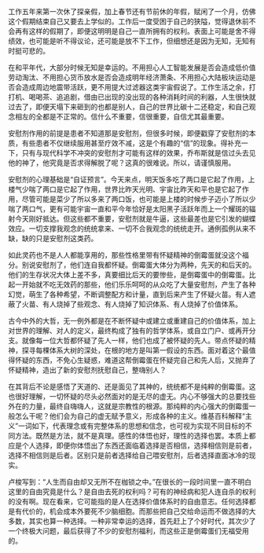 工作五年来第一次休了探亲假，加上春节还有节前休的年假，赋闲了一个月，仿佛这个假期结束自己又要去上学似的。工作后一度受困于自己的狭隘，觉得退休前不会再有这样的假期了，即便这明明是自己一直所拥有的权利。表面上可能是舍不得绩效，也可能是听不得议论，还可能是放不下工作，但细想还是因为无知，无知有时挺可悲的。

在和平年代，大部分时候无知是幸运的。不用担心人工智能发展是否会造成低价值劳动淘汰、不用担心货币放水是否会造成明年经济萧条、不用担心大陆板块运动是否会造成周边地震带活跃，更不用提大过滤器这类宇宙假说了。工作生活之余，打打机、喝喝茶、追追剧，借由已出现的没出现的各种消耗时间的利器，人生很快就过去了，即便天塌下来砸到的也都是别人，自己的世界比碳十二还稳定，和自己观念相左的全都是不正常的。信什么不重要，信很重要，自信尤其最重要。

安慰剂作用的前提是患者不知道那是安慰剂，但很多时候，即便戳穿了安慰剂的本质，有些患者不仅继续服用甚至疗效不减，这是个有趣的“信”的现象。得补充一下，只有与现代科学不冲突的安慰剂才可能有这样的效果，乔布斯就是信过头去见他的神了，他究竟是否求得解脱了呢？这真的很难说。所以，请谨慎服用。

安慰剂的心理基础是“自证预言”。今天来点，明天饭多吃了两口是它起了作用，上楼气少喘了两口是它起了作用，世界比昨天光明、宇宙比昨天和平也是它起了作用，尽管可能是菜少了所以多来了两口饭，也可能是上楼的时候步子迈小了所以少喘了两口气，更有可能宇宙一直和平今年恰好是太阳黑子活跃年而上一个耀斑的辐射今天刚好抵达。但这些都不重要，安慰剂就是牛逼，这些最差也是它引发的蝴蝶效应。一切支撑我观念的统统拿来、一切不合我观念的统统走开。通例孤例从来不缺，缺的只是安慰剂这类药。

如此灵药也不是人人都能享用的，那些性格里带有怀疑精神的倒霉蛋就没这个福分。别说安慰剂了，他们连自我都怀疑。倒霉蛋大体分为两种，先天的和后天的。他们的生存状况大体上差不多，真要细比后天的要惨些，是倒霉蛋中的倒霉蛋。比起一开始就不吃无效药的那些，他们乐乐呵呵的从众吃了大量安慰剂，产生了各种幻觉，萌生了各种希望，不断调整配方和计量，直到后来产生了怀疑火苗。有人遮蔽了火苗、有人烧掉了些观念、有人烧掉了知识体系、有人烧掉了价值体系。

古今中外的大哲，无一例外都是在不断怀疑中或建立或重建自己的价值体系，加上对世界的理解、对人的定义，最终构成了独有的哲学体系，或自立门户、或再开分支。就像每一位大哲都怀疑了先人一样，他们也成了被怀疑的先人。带点怀疑的精神，探寻每棵体系大树的深处，在根的地方是叫第一假设的东西。面对着这个最值得怀疑的东西，不免心生疑惑，难道这帮倒霉蛋在怀疑完自己和先人后，又抛弃了怀疑精神，造出了新的安慰剂抚慰自己，整嗨别人？

在其背后不论是感悟了天道的、还是面见了其神的，统统都不是纯粹的倒霉蛋。这也很好理解，一切怀疑的尽头必然面对的是无尽的虚无。内心不够强大的总要找些外在的力量，最终自嗨嗨人，这就是宗教性的根源。那纯粹的内心强大的倒霉蛋一般怎么干呢？他们会为自己的虚无赋予意义，形成各种的主义。维基百科解释“主义”一词如下，代表理念或有完整体系的思想和信念，也可视为实现不同目标的不同方法。既然是方法，就不是真理。感性的体悟也好，理性的选择也罢。本质上都应是个人选择，即便你体悟出了东西还面临着选择是否相信，选择相信则是前者，选择不相信则是后者。区别只是前者选择给自己喂安慰剂，后者选择直面冰冷的现实。

卢梭写到：“人生而自由却又无所不在枷锁之中。”在很长的一段时间里一直不明白这里的自由究竟是什么？是自由去死的权利吗？可有的神经病和犯人连自杀的权利的没有啊。现在看来，它可能指的是人在选择价值体系时的自由意志。任何选择都是有代价的，机会成本外要死不少脑细胞。而那些把自己交给命运而不做选择的大多数，其实也算一种选择。一种非常幸运的选择，首先赶上了个好时代，其次少了一个终极大问题，最后获得了不少的安慰剂福利，而这些正是倒霉蛋们无福受用的。